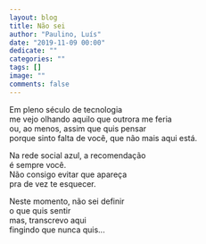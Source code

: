 ```yaml
---
layout: blog
title: Não sei
author: "Paulino, Luís"
date: "2019-11-09 00:00"
dedicate: ""
categories: ""
tags: []
image: ""
comments: false
---
```


Em pleno século de tecnologia\
me vejo olhando aquilo que outrora me feria\
ou, ao menos, assim que quis pensar\
porque sinto falta de você, que não mais aqui está.

Na rede social azul, a recomendação\
é sempre você.\
Não consigo evitar que apareça\
pra de vez te esquecer.

Neste momento, não sei definir\
o que quis sentir\
mas, transcrevo aqui\
fingindo que nunca quis...
